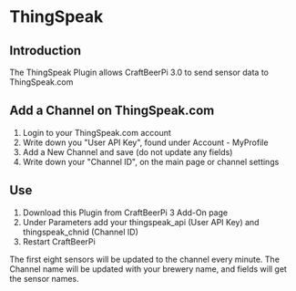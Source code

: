# ThingSpeak

## Introduction
The ThingSpeak Plugin allows CraftBeerPi 3.0 to send sensor data to ThingSpeak.com

## Add a Channel on ThingSpeak.com
1. Login to your ThingSpeak.com account
2. Write down you "User API Key", found under Account - MyProfile
3. Add a New Channel and save (do not update any fields)
4. Write down your "Channel ID", on the main page or channel settings

## Use
1. Download this Plugin from CraftBeerPi 3 Add-On page
2. Under Parameters add your thingspeak_api (User API Key) and thingspeak_chnid (Channel ID)
3. Restart CraftBeerPi

The first eight sensors will be updated to the channel every minute. 
The Channel name will be updated with your brewery name, and fields will get the sensor names.
